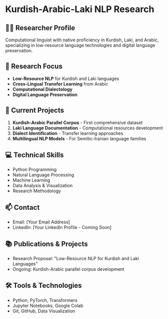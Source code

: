 
# Kurdish-Arabic-Laki NLP Research

## 👨‍🔬 Researcher Profile
Computational linguist with native proficiency in Kurdish, Laki, and Arabic, specializing in low-resource language technologies and digital language preservation.

## 🎯 Research Focus
- **Low-Resource NLP** for Kurdish and Laki languages
- **Cross-Lingual Transfer Learning** from Arabic
- **Computational Dialectology** 
- **Digital Language Preservation**

## 🔬 Current Projects
1. **Kurdish-Arabic Parallel Corpus** - First comprehensive dataset
2. **Laki Language Documentation** - Computational resources development  
3. **Dialect Identification** - Transfer learning approaches
4. **Multilingual NLP Models** - For Semitic-Iranian language families

## 💻 Technical Skills
- Python Programming
- Natural Language Processing
- Machine Learning
- Data Analysis & Visualization
- Research Methodology

## 📫 Contact
- Email: [Your Email Address]
- LinkedIn: [Your LinkedIn Profile - Coming Soon]

## 📚 Publications & Projects
- Research Proposal: "Low-Resource NLP for Kurdish and Laki Languages"
- Ongoing: Kurdish-Arabic parallel corpus development

## 🛠️ Tools & Technologies
- Python, PyTorch, Transformers
- Jupyter Notebooks, Google Colab
- Git, GitHub, Data Visualization

